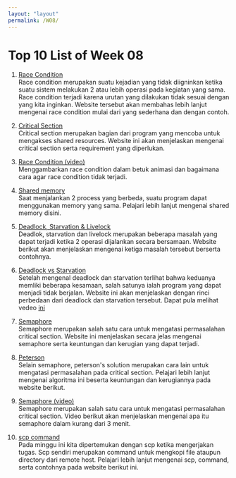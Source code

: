 ```yaml
---
layout: "layout"
permalink: /W08/
---
```


# Top 10 List of Week 08

1. [Race Condition](https://searchstorage.techtarget.com/definition/race-condition)<br>
Race condition merupakan suatu kejadian yang tidak diigninkan ketika suatu sistem melakukan 2 atau lebih operasi pada kegiatan yang sama. Race condition terjadi karena urutan yang dilakukan tidak sesuai dengan yang kita inginkan. Website tersebut akan membahas lebih lanjut mengenai race condition mulai dari yang sederhana dan dengan contoh.

2. [Critical Section](https://www.javatpoint.com/os-critical-section-problem)<br>
Critical section merupakan bagian dari program yang mencoba untuk mengakses shared resources. Website ini akan menjelaskan mengenai critical section serta requirement yang diperlukan.

3. [Race Condition (video)](https://www.youtube.com/watch?v=MqnpIwN7dz0)<br>
Menggambarkan race condition dalam betuk animasi dan bagaimana cara agar race condition tidak terjadi.

4. [Shared memory](https://www.csl.mtu.edu/cs4411.ck/www/NOTES/process/shm/what-is-shm.html)<br>
Saat menjalankan 2 process yang berbeda, suatu program dapat menggunakan memory yang sama. Pelajari lebih lanjut mengenai shared memory disini.

5. [Deadlock, Starvation & Livelock](https://www.geeksforgeeks.org/deadlock-starvation-and-livelock/)<br>
Deadlok, starvation dan livelock merupakan beberapa masalah yang dapat terjadi ketika 2 operasi dijalankan secara bersamaan. Website berikut akan menjelaskan mengenai ketiga masalah tersebut berserta contohnya.

6. [Deadlock vs Starvation](https://www.geeksforgeeks.org/difference-between-deadlock-and-starvation-in-os/)<br>
Setelah mengenal deadlock dan starvation terlihat bahwa keduanya memliki beberapa kesamaan, salah satunya ialah program yang dapat menjadi tidak berjalan. Website ini akan menjelaskan dengan rinci perbedaan dari deadlock dan starvation tersebut. Dapat pula melihat vedeo [ini](https://www.youtube.com/watch?v=N2VECl8F_Pc)

7. [Semaphore](https://www.tutorialspoint.com/semaphores-in-operating-system)<br>
Semaphore merupakan salah satu cara untuk mengatasi permasalahan critical section. Website ini menjelaskan secara jelas mengenai semaphore serta keuntungan dan kerugian yang dapat terjadi.

8. [Peterson](https://www.tutorialspoint.com/peterson-s-problem)<br>
Selain semaphore, peterson's solution merupakan cara lain untuk mengatasi permasalahan pada critical section. Pelajari lebih lanjut mengenai algoritma ini beserta keuntungan dan kerugiannya pada website berikut.

9. [Semaphore (video)](https://www.youtube.com/watch?v=PQ5aK5wLCQE)<br>
Semaphore merupakan salah satu cara untuk mengatasi permasalahan critical section. Video berikut akan menjelaskan mengenai apa itu semaphore dalam kurang dari 3 menit. 

10. [scp command](https://kb.iu.edu/d/agye)<br>
Pada minggu ini kita dipertemukan dengan scp ketika mengerjakan tugas. Scp sendiri merupakan command untuk mengkopi file ataupun directory dari remote host. Pelajari lebih lanjut mengenai scp, command, serta contohnya pada website berikut ini.